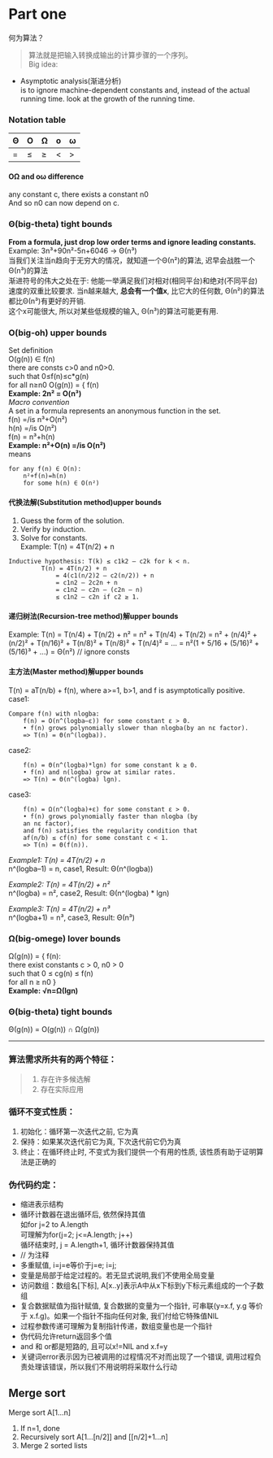 # Part one
何为算法？
> 算法就是把输入转换成输出的计算步骤的一个序列。  
Big idea:
* Asymptotic analysis(渐进分析)  
is to ignore machine-dependent constants
and, instead of the actual running time.
look at the growth of the running time.  
### Notation table

 Θ | O | Ω | o | ω
--- | --- | --- | --- | ---
 = | ≤ | ≥ | < | \>


#### OΩ and oω difference  
any constant c, there exists a constant n0  
And so n0 can now depend on c.

### Θ(big-theta) tight bounds
**From a formula, just drop low order terms and ignore leading constants.**  
Example: 3n³+90n²-5n+6046 -> Θ(n³)  
当我们关注当n趋向于无穷大的情况，就知道一个Θ(n²)的算法, 迟早会战胜一个Θ(n³)的算法  
渐进符号的伟大之处在于: 他能一举满足我们对相对(相同平台)和绝对(不同平台)速度的双重比较要求.
当n越来越大, **总会有一个值x**, 比它大的任何数, Θ(n²)的算法都比Θ(n³)有更好的开销.  
这个x可能很大, 所以对某些低规模的输入, Θ(n³)的算法可能更有用.

### O(big-oh) upper bounds
Set definition  
O(g(n)) ∈ f(n)  
there are consts c>0 and n0>0.  
such that 0≤f(n)≤c*g(n)  
for all n≥n0
O(g(n)) = { f(n)  
**Example: 2n² = O(n³)**  
_Macro convention_  
A set in a formula represents an anonymous function in the set.  
f(n) =/is n³+O(n²)  
h(n) =/is O(n²)  
f(n) = n³+h(n)  
**Example: n²+O(n) =/is O(n²)**  
means  
```
for any f(n) ∈ O(n):
    n²+f(n)=h(n)
    for some h(n) ∈ O(n²)
```
#### 代换法解(Substitution method)upper bounds
1. Guess the form of the solution.
2. Verify by induction.
3. Solve for constants.  
Example: T(n) = 4T(n/2) + n
```
Inductive hypothesis: T(k) ≤ c1k2 – c2k for k < n.
         T(n) = 4T(n/2) + n
             = 4(c1(n/2)2 – c2(n/2)) + n
             = c1n2 – 2c2n + n
             = c1n2 – c2n – (c2n – n)
             ≤ c1n2 – c2n if c2 ≥ 1.
```
#### 递归树法(Recursion-tree method)解upper bounds
Example: T(n) = T(n/4) + T(n/2) + n²
              = n² + T(n/4) + T(n/2)
              = n² + (n/4)² + (n/2)² + T(n/16)² + T(n/8)² + T(n/8)² + T(n/4)²
              = ...
              = n²(1 + 5/16 + (5/16)² + (5/16)³ + ...)
              = Θ(n²) // ignore consts
              
#### 主方法(Master method)解upper bounds
T(n) = aT(n/b) + f(n), where a>=1, b>1, and f is asymptotically positive.
case1:
```
Compare f(n) with nlogba:
    f(n) = O(n^(logba–ε)) for some constant ε > 0.
    • f(n) grows polynomially slower than nlogba(by an nε factor).
    => T(n) = Θ(n^(logba)).
```
case2:
```
    f(n) = Θ(n^(logba)*lgn) for some constant k ≥ 0.
    • f(n) and n(logba) grow at similar rates.
    => T(n) = Θ(n^(logba) lgn).
```
case3:
```
    f(n) = Ω(n^(logba)+ε) for some constant ε > 0.
    • f(n) grows polynomially faster than nlogba (by
    an nε factor),
    and f(n) satisfies the regularity condition that
    af(n/b) ≤ cf(n) for some constant c < 1.
    => T(n) = Θ(f(n)).
```
*Example1: T(n) = 4T(n/2) + n*  
n^(logba–1) = n, case1, Result: Θ(n^(logba))  

*Example2: T(n) = 4T(n/2) + n²*  
n^(logba) = n², case2, Result: Θ(n^(logba) * lgn)  

*Example3: T(n) = 4T(n/2) + n³*  
n^(logba+1) = n³, case3, Result: Θ(n³)  



### Ω(big-omege) lover bounds
Ω(g(n)) = { f(n):   
there exist constants c > 0, n0 > 0  
such that 0 ≤ cg(n) ≤ f(n)  
for all n ≥ n0 }  
**Example: √n=Ω(lgn)**

### Θ(big-theta) tight bounds
Θ(g(n)) = O(g(n)) ∩ Ω(g(n))
<hr/>

### 算法需求所共有的两个特征：
> 1. 存在许多候选解
> 2. 存在实际应用

### 循环不变式性质：
1. 初始化：循环第一次迭代之前, 它为真
2. 保持：如果某次迭代前它为真, 下次迭代前它仍为真
3. 终止：在循环终止时, 不变式为我们提供一个有用的性质, 该性质有助于证明算法是正确的

### 伪代码约定：
* 缩进表示结构
* 循环计数器在退出循环后, 依然保持其值  
如for j=2 to A.length  
可理解为for(j=2; j<=A.length; j++)  
循环结束时, j = A.length+1, 循环计数器保持其值
* // 为注释
* 多重赋值, i=j=e等价于j=e; i=j;
* 变量是局部于给定过程的。若无显式说明,我们不使用全局变量
* 访问数组：数组名[下标], A[x..y]表示A中从x下标到y下标元素组成的一个子数组
* 复合数据赋值为指针赋值, 复合数据的变量为一个指针, 可串联(y=x.f, y.g 等价于 x.f.g)。如果一个指针不指向任何对象, 我们付给它特殊值NIL
* 过程参数传递可理解为复制指针传递，数组变量也是一个指针
* 伪代码允许return返回多个值
* and 和 or都是短路的, 且可以x!=NIL and x.f=y
* 关键词error表示因为已被调用的过程情况不对而出现了一个错误, 调用过程负责处理该错误，所以我们不用说明将采取什么行动

## Merge sort
Merge sort A[1...n]
1. If n=1, done
2. Recursively sort A[1...[n/2]] and [[n/2]+1...n]
3. Merge 2 sorted lists